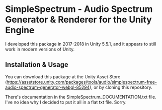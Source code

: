 # SimpleSpectrum -  Audio Spectrum Generator & Renderer for the Unity Engine

I developed this package in 2017-2018 in Unity 5.5.1, and it appears to still work in modern versions of Unity.

## Installation & Usage
You can download this package at the Unity Asset Store (https://assetstore.unity.com/packages/tools/audio/simplespectrum-free-audio-spectrum-generator-webgl-85294), or by cloning this repository.

There's documentation in the SimpleSpectrum_DOCUMENTATION.txt file. I've no idea why I decided to put it all in a flat txt file. Sorry.